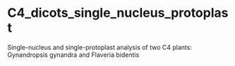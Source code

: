 # C4_dicots_single_nucleus_protoplast
Single-nucleus and single-protoplast analysis of two C4 plants: Gynandropsis gynandra and Flaveria bidentis
